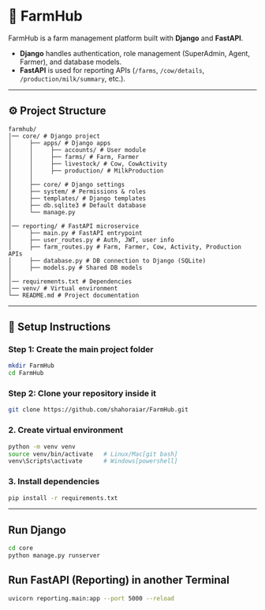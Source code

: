 # 🌾 FarmHub

FarmHub is a farm management platform built with **Django** and **FastAPI**.  
- **Django** handles authentication, role management (SuperAdmin, Agent, Farmer), and database models.  
- **FastAPI** is used for reporting APIs (`/farms`, `/cow/details`, `/production/milk/summary`, etc.).  

---

## ⚙️ Project Structure

```text
farmhub/
│── core/ # Django project
│     ├── apps/ # Django apps
│     │     ├── accounts/ # User module
│     │     ├── farms/ # Farm, Farmer
│     │     ├── livestock/ # Cow, CowActivity
│     │     ├── production/ # MilkProduction
│     │
│     ├── core/ # Django settings
│     ├── system/ # Permissions & roles
│     ├── templates/ # Django templates
│     ├── db.sqlite3 # Default database
│     └── manage.py
│
│── reporting/ # FastAPI microservice
│     ├── main.py # FastAPI entrypoint
│     ├── user_routes.py # Auth, JWT, user info
│     ├── farm_routes.py # Farm, Farmer, Cow, Activity, Production APIs
│     ├── database.py # DB connection to Django (SQLite)
│     ├── models.py # Shared DB models
│
│── requirements.txt # Dependencies
│── venv/ # Virtual environment
└── README.md # Project documentation
```

---

## 🚀 Setup Instructions

### Step 1: Create the main project folder
```bash
mkdir FarmHub
cd FarmHub
```
### Step 2: Clone your repository inside it
```bash
git clone https://github.com/shahoraiar/FarmHub.git
```
### 2. Create virtual environment
```bash
python -m venv venv
source venv/bin/activate   # Linux/Mac[git bash]
venv\Scripts\activate      # Windows[powershell]
```
### 3. Install dependencies
```bash
pip install -r requirements.txt
```
---
## Run Django 
```bash
cd core
python manage.py runserver
```

## Run FastAPI (Reporting) in another Terminal
```bash
uvicorn reporting.main:app --port 5000 --reload
```




